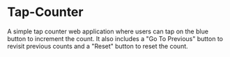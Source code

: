 # Tap-Counter
A simple tap counter web application where users can tap on the blue button to increment the count. It also includes a "Go To Previous" button to revisit previous counts and a "Reset" button to reset the count.
